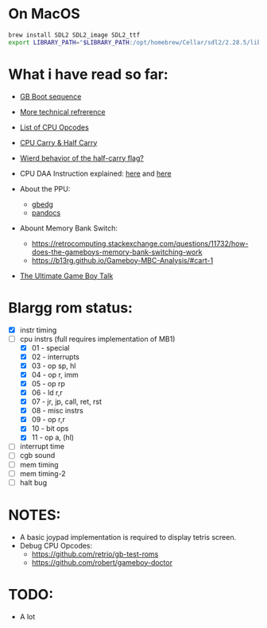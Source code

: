# On MacOS
```bash
brew install SDL2 SDL2_image SDL2_ttf
export LIBRARY_PATH="$LIBRARY_PATH:/opt/homebrew/Cellar/sdl2/2.28.5/lib/"
```

# What i have read so far:
- [GB Boot sequence](https://realboyemulator.wordpress.com/2013/01/03/a-look-at-the-game-boy-bootstrap-let-the-fun-begin/)
- [More technical refrerence](https://gekkio.fi/files/gb-docs/gbctr.pdf)
- [List of CPU Opcodes](https://meganesu.github.io/generate-gb-opcodes/)
- [CPU Carry & Half Carry](https://gist.github.com/meganesu/9e228b6b587decc783aa9be34ae27841)
- [Wierd behavior of the half-carry flag?](https://stackoverflow.com/questions/57958631/game-boy-half-carry-flag-and-16-bit-instructions-especially-opcode-0xe8)

- CPU DAA Instruction explained: [here](https://ehaskins.com/2018-01-30%20Z80%20DAA/) and [here](https://forums.nesdev.org/viewtopic.php?t=15944)

- About the PPU: 
    - [gbedg](https://hacktix.github.io/GBEDG/ppu/#an-introduction)
    - [pandocs](https://gbdev.io/pandocs/Graphics.html)

- Abount Memory Bank Switch:
    - https://retrocomputing.stackexchange.com/questions/11732/how-does-the-gameboys-memory-bank-switching-work
    - https://b13rg.github.io/Gameboy-MBC-Analysis/#cart-1

- [The Ultimate Game Boy Talk](https://www.youtube.com/watch?v=HyzD8pNlpwI)

# Blargg rom status:
- [x] instr timing
- [ ] cpu instrs (full requires implementation of MB1)
    - [x] 01 - special
    - [x] 02 - interrupts
    - [x] 03 - op sp, hl
    - [x] 04 - op r, imm
    - [x] 05 - op rp
    - [x] 06 - ld r,r
    - [x] 07 - jr, jp, call, ret, rst
    - [x] 08 - misc instrs
    - [x] 09 - op r,r
    - [x] 10 - bit ops
    - [x] 11 - op a, (hl)
- [ ] interrupt time
- [ ] cgb sound
- [ ] mem timing
- [ ] mem timing-2
- [ ] halt bug

# NOTES:
- A basic joypad implementation is required to display tetris screen.
- Debug CPU Opcodes:
    - https://github.com/retrio/gb-test-roms
    - https://github.com/robert/gameboy-doctor


# TODO:
- A lot
